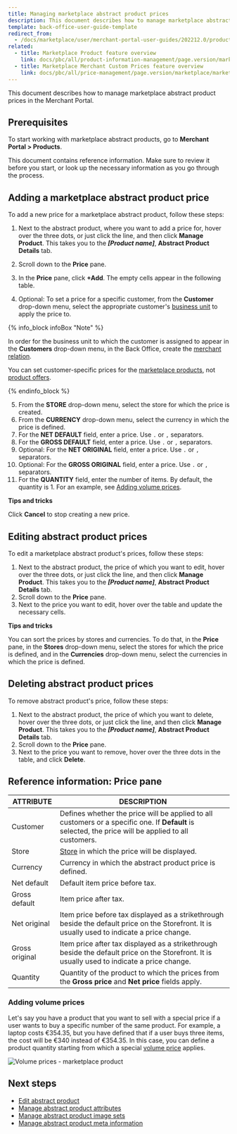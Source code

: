 ```yaml
---
title: Managing marketplace abstract product prices
description: This document describes how to manage marketplace abstract product prices in the Merchant Portal.
template: back-office-user-guide-template
redirect_from:
  - /docs/marketplace/user/merchant-portal-user-guides/202212.0/products/abstract-products/managing-marketplace-abstract-product-prices.html
related:
  - title: Marketplace Product feature overview
    link: docs/pbc/all/product-information-management/page.version/marketplace/marketplace-product-feature-overview.html
  - title: Marketplace Merchant Custom Prices feature overview
    link: docs/pbc/all/price-management/page.version/marketplace/marketplace-merchant-custom-prices-feature-overview.html
---
```


This document describes how to manage marketplace abstract product prices in the Merchant Portal.

## Prerequisites

To start working with marketplace abstract products, go to **Merchant Portal&nbsp;<span aria-label="and then">></span> Products**.

This document contains reference information. Make sure to review it before you start, or look up the necessary information as you go through the process.

## Adding a marketplace abstract product price

To add a new price for a marketplace abstract product, follow these steps:

1. Next to the abstract product, where you want to add a price for, hover over the three dots, or just click the line, and then click **Manage Product**. This takes you to the **_[Product name]_**, **Abstract Product Details** tab.
2. Scroll down to the **Price** pane.
3. In the **Price** pane, click **+Add**. The empty cells appear in the following table.

4. Optional: To set a price for a specific customer, from the **Customer** drop-down menu, select the appropriate customer's [business unit](/docs/pbc/all/customer-relationship-management/{{page.version}}/base-shop/company-account-feature-overview/business-units-overview.html) to apply the price to.

  {% info_block infoBox "Note" %}

  In order for the business unit to which the customer is assigned to appear in the **Customers** drop-down menu, in the Back Office, create the [merchant relation](/docs/pbc/all/merchant-management/{{page.version}}/base-shop/manage-in-the-back-office/edit-merchant-relations.html).

  You can set customer-specific prices for the [marketplace products](/docs/pbc/all/offer-management/{{page.version}}/marketplace/marketplace-product-offer-feature-overview.html), not [product offers](/docs/pbc/all/offer-management/{{page.version}}/marketplace/marketplace-product-offer-feature-overview.html).

  {% endinfo_block %}

5. From the **STORE** drop-down menu, select the store for which the price is created.
6. From the **CURRENCY** drop-down menu, select the currency in which the price is defined.
7. For the **NET DEFAULT** field, enter a price. Use `.` or `,` separators.
8. For the **GROSS DEFAULT** field, enter a price. Use `.` or `,` separators.
9. Optional: For the **NET ORIGINAL** field, enter a price. Use `.` or `,` separators.
10. Optional: For the **GROSS ORIGINAL** field, enter a price. Use `.` or `,` separators.
11. For the **QUANTITY** field, enter the number of items. By default, the quantity is 1. For an example, see [Adding volume prices](#adding-volume-prices).

**Tips and tricks**

Click **Cancel** to stop creating a new price.


## Editing abstract product prices

To edit a marketplace abstract product's prices, follow these steps:

1. Next to the abstract product, the price of which you want to edit, hover over the three dots, or just click the line, and then click **Manage Product**. This takes you to the **_[Product name]_**, **Abstract Product Details** tab.
2. Scroll down to the **Price** pane.
3. Next to the price you want to edit, hover over the table and update the necessary cells.

**Tips and tricks**

You can sort the prices by stores and currencies. To do that, in the **Price** pane, in the **Stores** drop-down menu, select the stores for which the price is defined, and in the **Currencies** drop-down menu, select the currencies in which the price is defined.


## Deleting abstract product prices

To remove abstract product's price, follow these steps:

1. Next to the abstract product, the price of which you want to delete, hover over the three dots, or just click the line, and then click **Manage Product**. This takes you to the **_[Product name]_**, **Abstract Product Details** tab.
2. Scroll down to the **Price** pane.
3. Next to the price you want to remove, hover over the three dots in the table, and click **Delete**.


## Reference information: Price pane


|ATTRIBUTE  | DESCRIPTION   |
| ------------- | --------------------- |
| Customer | Defines whether the price will be applied to all customers or a specific one. If **Default** is selected, the price will be applied to all customers.  |
| Store          | [Store](/docs/scos/dev/tutorials-and-howtos/howtos/howto-set-up-multiple-stores.html) in which the price will be displayed. |
| Currency       | Currency in which the abstract product price is defined.           |
| Net default    | Default item price before tax. |
| Gross default  | Item price after tax.   |
| Net original   | Item price before tax displayed as a strikethrough beside the default price on the Storefront. It is usually used to indicate a price change. |
| Gross original | Item price after tax displayed as a strikethrough beside the default price on the Storefront. It is usually used to indicate a price change. |
| Quantity | Quantity of the product to which the prices from the **Gross price** and **Net price** fields apply. |


### Adding volume prices

Let's say you have a product that you want to sell with a special price if a user wants to buy a specific number of the same product. For example, a laptop costs €354.35, but you have defined that if a user buys three items, the cost will be €340 instead of €354.35. In this case, you can define a product quantity starting from which a special [volume price](/docs/pbc/all/price-management/{{page.version}}/base-shop/prices-feature-overview/volume-prices-overview.html) applies.

![Volume prices - marketplace product](https://spryker.s3.eu-central-1.amazonaws.com/docs/Marketplace/user+guides/Merchant+Portal+user+guides/Products/volume-prices-merchant-products.gif)


## Next steps

- [Edit abstract product](/docs/pbc/all/product-information-management/{{page.version}}/marketplace/manage-in-the-merchant-portal/abstract-products/manage-marketplace-abstract-products.html)
- [Manage abstract product attributes](/docs/pbc/all/product-information-management/{{page.version}}/marketplace/manage-in-the-merchant-portal/abstract-products/manage-marketplace-abstract-product-attributes.html)
- [Manage abstract product image sets](/docs/pbc/all/product-information-management/{{page.version}}/marketplace/manage-in-the-merchant-portal/abstract-products/manage-marketplace-abstract-product-image-sets.html)
- [Manage abstract product meta information](/docs/pbc/all/product-information-management/{{page.version}}/marketplace/manage-in-the-merchant-portal/abstract-products/manage-marketplace-abstract-product-meta-information.html)
